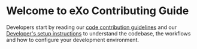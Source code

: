 # Welcome to eXo Contributing Guide <!-- omit in toc -->

Developers start by reading our [code contribution guidelines](https://developer.exoplatform.org/#id-contributions) and our [Developer's setup instructions](https://developer.exoplatform.org/) to understand the codebase, the workflows and how to configure your development environment.
